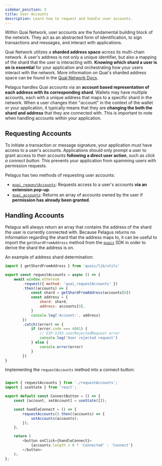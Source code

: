 ```yaml
---
sidebar_position: 3
title: User Accounts
description: Learn how to request and handle user accounts.
---
```


Within Quai Network, user accounts are the fundamental building block of the network. They act as an abstracted form of identification, to sign transactions and messages, and interact with applications.

Quai Network utilizes a **sharded address space** across its multi-chain network. A user's address is not only a unique identifier, but also a mapping of the shard that the user is interacting with. **Knowing which shard a user is on is essential** for your application and orchestrating how your users interact with the network. More information on Quai's sharded address space can be found in the [Quai Network Docs](https://docs.quai.network/advanced-introduction/hierarchical-structure/sharding#sharded-address-space).

Pelagus handles Quai accounts via an **account based representation of each address with its corresponding shard**. Wallets may have multiple accounts, each with a unique address that maps to a specific shard in the network. When a user changes their "account" in the context of the wallet or your application, it typically means that they are **changing the both the shard and address** that they are connected with. This is important to note when handling accounts within your application.

## Requesting Accounts

To initiate a transaction or message signature, your application must have access to a user's accounts. Applications should only prompt a user to grant access to their accounts **following a direct user action**, such as _click a connect button_. This prevents your application from spamming users with permission requests.

Pelagus has two methods of requesting user accounts:

- [`quai_requestAccounts`](../api/json-rpc-api.md#quai_requestaccounts): Requests access to a user's accounts **via an extension pop-up**.
- [`quai_accounts`](../api/json-rpc-api.md#quai_accounts): Returns an array of accounts owned by the user if **permission has already been granted**.

## Handling Accounts

Pelagus will always return an array that contains the address of the shard the user is currently connected with. Because Pelagus returns no information regarding the shard that the address maps to, it can be useful to import the `getShardFromAddress` method from the [`quais`](https://www.npmjs.com/package/quais) SDK in order to derive the shard the address is on.

An example of address shard determination:

```js title="requestAccounts.js"
import { getShardFromAddress } from 'quais/lib/utils'

export const requestAccounts = async () => {
	await window.ethereum
		.request({ method: 'quai_requestAccounts' })
		.then((accounts) => {
			const shard = getShardFromAddress(accounts[0])
			const address = {
				shard: shard,
				address: accounts[0],
			}
			console.log('Account:', address)
		})
		.catch((error) => {
			if (error.code === 4001) {
				// EIP-1193 userRejectedRequest error
				console.log('User rejected request')
			} else {
				console.error(error)
			}
		})
}
```

Implementing the `requestAccounts` method into a connect button:

```js title="ConnectButton.jsx"

import { requestAccounts } from './requestAccounts';
import { useState } from 'react';

export default const ConnectButton = () => {
    const [account, setAccount] = useState([]);

    const handleConnect = () => {
        requestAccounts().then((accounts) => {
            setAccounts(accounts);
        });
    };

    return (
        <button onClick={handleConnect}>
            {accounts.length > 0 ? 'Connected' : 'Connect'}
        </button>
    );
};

```
